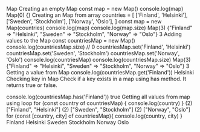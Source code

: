 Map
Creating an empty Map
const map = new Map()
console.log(map)
Map(0) {}
Creating an Map from array
countries = [
  ['Finland', 'Helsinki'],
  ['Sweden', 'Stockholm'],
  ['Norway', 'Oslo'],
]
const map = new Map(countries)
console.log(map)
console.log(map.size)
Map(3) {"Finland" => "Helsinki", "Sweden" => "Stockholm", "Norway" => "Oslo"}
3
Adding values to the Map
const countriesMap = new Map()
console.log(countriesMap.size) // 0
countriesMap.set('Finland', 'Helsinki')
countriesMap.set('Sweden', 'Stockholm')
countriesMap.set('Norway', 'Oslo')
console.log(countriesMap)
console.log(countriesMap.size)
Map(3) {"Finland" => "Helsinki", "Sweden" => "Stockholm", "Norway" => "Oslo"}
3
Getting a value from Map
console.log(countriesMap.get('Finland'))
Helsinki
Checking key in Map
Check if a key exists in a map using has method. It returns true or false.

console.log(countriesMap.has('Finland'))
true
Getting all values from map using loop
for (const country of countriesMap) {
  console.log(country)
}
(2) ["Finland", "Helsinki"]
(2) ["Sweden", "Stockholm"]
(2) ["Norway", "Oslo"]
for (const [country, city] of countriesMap){
 console.log(country, city)
}
Finland Helsinki
Sweden Stockholm
Norway Oslo
